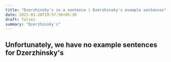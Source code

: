 ```yaml
---
title: "Dzerzhinsky's in a sentence | Dzerzhinsky's example sentences"
date: 2021-01-20T19:57:50+05:30
draft: falses
summary: "Dzerzhinsky's"
---
```

## Unfortunately, we have no example sentences for Dzerzhinsky's                 
